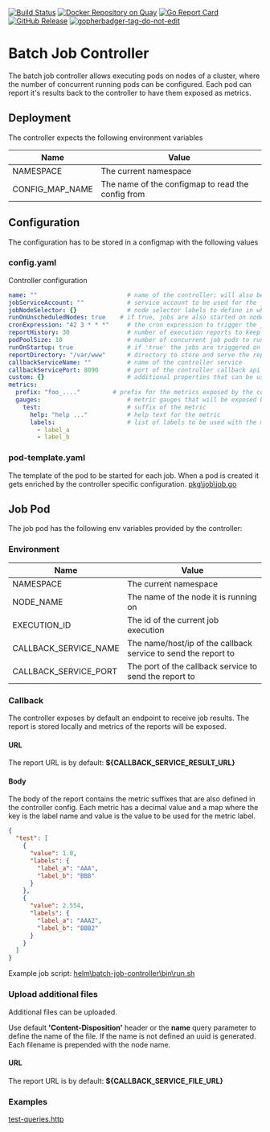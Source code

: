 [![Build Status](https://travis-ci.com/bakito/batch-job-controller.svg?branch=master)](https://travis-ci.com/bakito/batch-job-controller) [![Docker Repository on Quay](https://quay.io/repository/bakito/batch-job-controller/status "Docker Repository on Quay")](https://quay.io/repository/bakito/batch-job-controller) [![Go Report Card](https://goreportcard.com/badge/github.com/bakito/batch-job-controller)](https://goreportcard.com/report/github.com/bakito/batch-job-controller) [![GitHub Release](https://img.shields.io/github/release/bakito/batch-job-controller.svg?style=flat)](https://github.com/bakito/batch-job-controller/releases)   <a href='https://github.com/jpoles1/gopherbadger' target='_blank'>![gopherbadger-tag-do-not-edit](https://img.shields.io/badge/Go%20Coverage-10%25-brightgreen.svg?longCache=true&style=flat)</a>

# Batch Job Controller

The batch job controller allows executing pods on nodes of a cluster, where the number of concurrent running pods can be configured.
Each pod can report it's results back to the controller to have them exposed as metrics.

## Deployment

The controller expects the following environment variables


| Name | Value |
| --- | --- |
| NAMESPACE | The current namespace |
| CONFIG_MAP_NAME | The name of the configmap to read the config from |

## Configuration 

The configuration has to be stored in a configmap with the following values  

### config.yaml

Controller configuration

```yaml
name: ""                         # name of the controller; will also be used as prefix for the job pods
jobServiceAccount: ""            # service account to be used for the job pods. If empty the default will be used
jobNodeSelector: {}              # node selector labels to define in which nodes to run the jobs
runOnUnscheduledNodes: true    # if true, jobs are also started on nodes that are unschedulable
cronExpression: "42 3 * * *"     # the cron expression to trigger the job execution
reportHistory: 30                # number of execution reports to keep
podPoolSize: 10                  # number of concurrent job pods to run
runOnStartup: true               # if 'true' the jobs are triggered on startup of the controller
reportDirectory: "/var/www"      # directory to store and serve the reports
callbackServiceName: ""          # name of the controller service
callbackServicePort: 8090        # port of the controller callback api service
custom: {}                       # additional properties that can be used in a custom implementation
metrics:
  prefix: "foo_...."         # prefix for the metrics exposed by the controller
  gauges:                        # metric gauges that will be exposed by the jobs. The key is uses as suffix for the metrics. 
    test:                        # suffix of the metric
      help: "help ..."           # help text for the metric
      labels:                    # list of labels to be used with the metric. node and executionID are automatically added
        - label_a
        - label_b
```

### pod-template.yaml

The template of the pod to be started for each job.
When a pod is created it gets enriched by the controller specific configuration. [pkg\job\job.go](pkg\job\job.go)

## Job Pod

The job pod has the following env variables provided by the controller:

### Environment

| Name | Value |
| --- | --- |
| NAMESPACE | The current namespace |
| NODE_NAME | The name of the node it is running on |
| EXECUTION_ID | The id of the current job execution |
| CALLBACK_SERVICE_NAME | The name/host/ip of the callback service to send the report to |
| CALLBACK_SERVICE_PORT | The port of the callback service to send the report to |

### Callback

The controller exposes by default an endpoint to receive job results. The report is stored locally and metrics of the reports will be exposed.

#### URL

The report URL is by default: **${CALLBACK_SERVICE_RESULT_URL}**

#### Body

The body of the report contains the metric suffixes that are also defined in the controller config.
Each metric has a decimal value and a map where the key is the label name and value is the value to be used for the metric label.


```json
{
  "test": [
    {
      "value": 1.0,
      "labels": {
        "label_a": "AAA",
        "label_b": "BBB"
      }
    },
    {
      "value": 2.554,
      "labels": {
        "label_a": "AAA2",
        "label_b": "BBB2"
      }
    }
  ]
}
```

Example job script: [helm\batch-job-controller\bin\run.sh](helm\batch-job-controller\bin\run.sh)

### Upload additional files
Additional files can be uploaded. 

Use default **'Content-Disposition'** header or the **name** query parameter to define the name of the file. If the name is not defined an uuid is generated.
Each filename is prepended with the node name.

#### URL

The report URL is by default: **${CALLBACK_SERVICE_FILE_URL}**

### Examples

[test-queries.http](./testdata/test-queries.http)